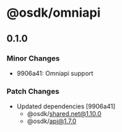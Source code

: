 # @osdk/omniapi

## 0.1.0

### Minor Changes

- 9906a41: Omniapi support

### Patch Changes

- Updated dependencies [9906a41]
  - @osdk/shared.net@1.10.0
  - @osdk/api@1.7.0
